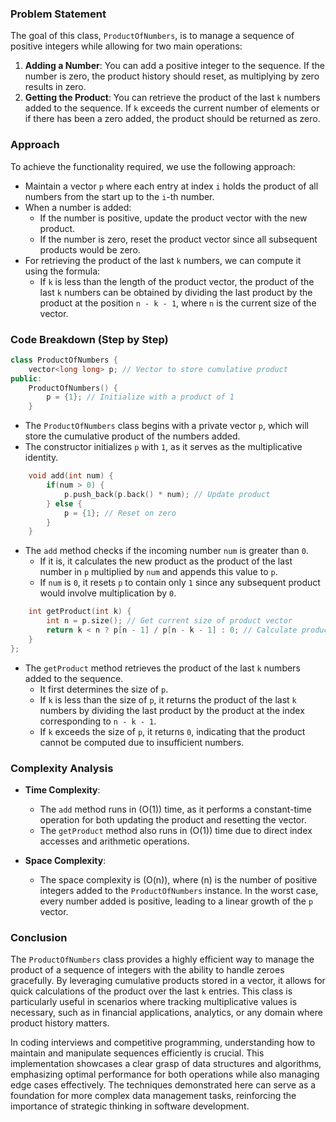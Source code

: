 
### Problem Statement
The goal of this class, `ProductOfNumbers`, is to manage a sequence of positive integers while allowing for two main operations:

1. **Adding a Number**: You can add a positive integer to the sequence. If the number is zero, the product history should reset, as multiplying by zero results in zero.
2. **Getting the Product**: You can retrieve the product of the last `k` numbers added to the sequence. If `k` exceeds the current number of elements or if there has been a zero added, the product should be returned as zero.

### Approach
To achieve the functionality required, we use the following approach:

- Maintain a vector `p` where each entry at index `i` holds the product of all numbers from the start up to the `i`-th number.
- When a number is added:
  - If the number is positive, update the product vector with the new product.
  - If the number is zero, reset the product vector since all subsequent products would be zero.
- For retrieving the product of the last `k` numbers, we can compute it using the formula:
  - If `k` is less than the length of the product vector, the product of the last `k` numbers can be obtained by dividing the last product by the product at the position `n - k - 1`, where `n` is the current size of the vector.

### Code Breakdown (Step by Step)

```cpp
class ProductOfNumbers {
    vector<long long> p; // Vector to store cumulative product
public:
    ProductOfNumbers() {
        p = {1}; // Initialize with a product of 1
    }
```
- The `ProductOfNumbers` class begins with a private vector `p`, which will store the cumulative product of the numbers added.
- The constructor initializes `p` with `1`, as it serves as the multiplicative identity.

```cpp
    void add(int num) {
        if(num > 0) {
            p.push_back(p.back() * num); // Update product
        } else {
            p = {1}; // Reset on zero
        }
    }
```
- The `add` method checks if the incoming number `num` is greater than `0`. 
  - If it is, it calculates the new product as the product of the last number in `p` multiplied by `num` and appends this value to `p`.
  - If `num` is `0`, it resets `p` to contain only `1` since any subsequent product would involve multiplication by `0`.

```cpp
    int getProduct(int k) {
        int n = p.size(); // Get current size of product vector
        return k < n ? p[n - 1] / p[n - k - 1] : 0; // Calculate product of last k numbers
    }
};
```
- The `getProduct` method retrieves the product of the last `k` numbers added to the sequence.
  - It first determines the size of `p`.
  - If `k` is less than the size of `p`, it returns the product of the last `k` numbers by dividing the last product by the product at the index corresponding to `n - k - 1`.
  - If `k` exceeds the size of `p`, it returns `0`, indicating that the product cannot be computed due to insufficient numbers.

### Complexity Analysis
- **Time Complexity**:
  - The `add` method runs in \(O(1)\) time, as it performs a constant-time operation for both updating the product and resetting the vector.
  - The `getProduct` method also runs in \(O(1)\) time due to direct index accesses and arithmetic operations.

- **Space Complexity**:
  - The space complexity is \(O(n)\), where \(n\) is the number of positive integers added to the `ProductOfNumbers` instance. In the worst case, every number added is positive, leading to a linear growth of the `p` vector.

### Conclusion
The `ProductOfNumbers` class provides a highly efficient way to manage the product of a sequence of integers with the ability to handle zeroes gracefully. By leveraging cumulative products stored in a vector, it allows for quick calculations of the product over the last `k` entries. This class is particularly useful in scenarios where tracking multiplicative values is necessary, such as in financial applications, analytics, or any domain where product history matters.

In coding interviews and competitive programming, understanding how to maintain and manipulate sequences efficiently is crucial. This implementation showcases a clear grasp of data structures and algorithms, emphasizing optimal performance for both operations while also managing edge cases effectively. The techniques demonstrated here can serve as a foundation for more complex data management tasks, reinforcing the importance of strategic thinking in software development.
